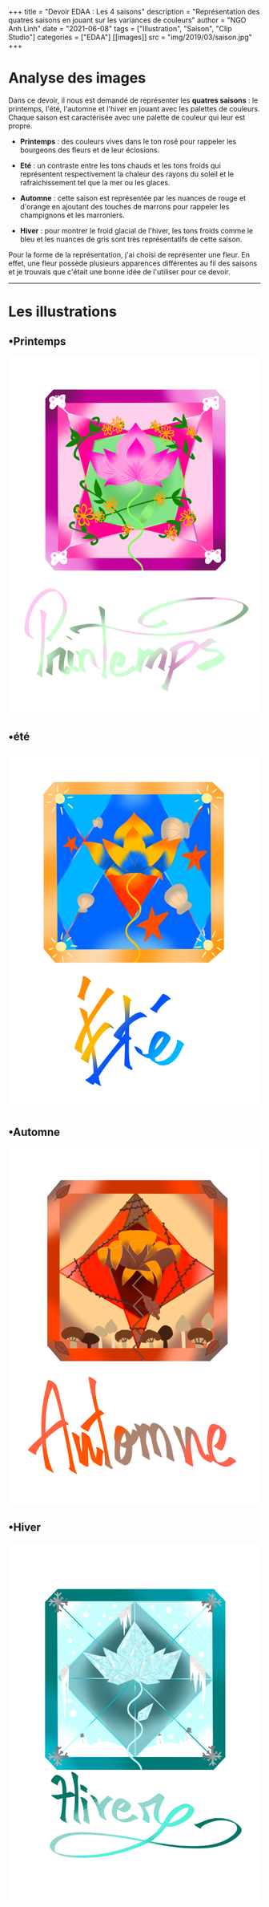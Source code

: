 +++
title = "Devoir EDAA : Les 4 saisons"
description = "Représentation des quatres saisons en jouant sur les variances de couleurs"
author = "NGO Anh Linh"
date = "2021-06-08"
tags = ["Illustration", "Saison", "Clip Studio"]
categories = ["EDAA"]
[[images]]
  src = "img/2019/03/saison.jpg"
+++

# Analyse des images

Dans ce devoir, il nous est demandé de représenter les **quatres saisons** : le printemps, l'été, l'automne et l'hiver en jouant avec les palettes de couleurs. Chaque saison est caractérisée avec une palette de couleur qui leur est propre. 

* **Printemps** : des couleurs vives dans le ton rosé pour rappeler les bourgeons des fleurs et de leur éclosions.

* **Eté** : un contraste entre les tons chauds et les tons froids qui représentent respectivement la chaleur des rayons du soleil et le rafraichissement tel que la mer ou les glaces.

* **Automne** : cette saison est représentée par les nuances de rouge et d'orange en ajoutant des touches de marrons pour rappeler les champignons et les marroniers.

* **Hiver** : pour montrer le froid glacial de l'hiver, les tons froids comme le bleu et les nuances de gris sont très représentatifs de cette saison.

Pour la forme de la représentation, j'ai choisi de représenter une fleur. En effet, une fleur possède plusieurs apparences différentes au fil des saisons et je trouvais que c'était une bonne idée de l'utiliser pour ce devoir.


***

# Les illustrations
## •Printemps

![Printemps Image](/img/2019/03/saison/Printemps_EDAA.jpg)

## •été

![Ete Image](/img/2019/03/saison/Ete_EDAA.jpg)

## •Automne

![Automne Image](/img/2019/03/saison/Automne_EDAA.jpg)

## •Hiver

![Hiver Image](/img/2019/03/saison/Hiver_EDAA.jpg)